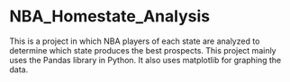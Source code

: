 # NBA_Homestate_Analysis

This is a project in which NBA players of each state are analyzed to determine which state produces the best prospects. This project mainly uses the Pandas library in Python. It also uses matplotlib for graphing the data.
